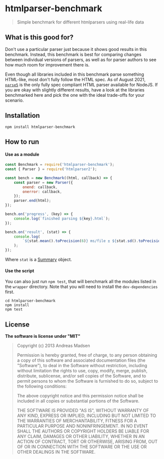 # htmlparser-benchmark

> Simple benchmark for different htmlparsers using real-life data

## What is this good for?

Don't use a particular parser just because it shows good results in this benchmark.
Instead, this benchmark is best for comparing changes between individual versions of parsers,
as well as for parser authors to see how much room for improvement there is.

Even though all libraries included in this benchmark parse something HTML-like, most don't fully follow
the HTML spec. As of August 2021, [`parse5`](https://www.npmjs.com/package/parse5) is the only
fully spec compliant HTML parser available for NodeJS. If you are okay with slightly different results,
have a look at the libraries benchmarked here and pick the one with the ideal trade-offs for your scenario.

## Installation

```shell
npm install htmlparser-benchmark
```

## How to run

#### Use as a module

```javascript
const Benchmark = require('htmlparser-benchmark');
const { Parser } = require('htmlparser2');

const bench = new Benchmark((html, callback) => {
	const parser = new Parser({
		onend: callback,
		onerror: callback,
	});
	parser.end(html);
});

bench.on('progress', (key) => {
	console.log(`finished parsing ${key}.html`);
});

bench.on('result', (stat) => {
	console.log(
		`${stat.mean().toPrecision(6)} ms/file ± ${stat.sd().toPrecision(6)}`,
	);
});
```

Where `stat` is a [Summary](https://github.com/AndreasMadsen/summary) object.

#### Use the script

You can also just run `npm test`, that will benchmark all the modules listed
in the `wrapper` directory. Note that you will need to install the `dev-dependencies`
first.

```shell
cd htmlparser-benchmark
npm install
npm test
```

## License

**The software is license under "MIT"**

> Copyright (c) 2013 Andreas Madsen
>
> Permission is hereby granted, free of charge, to any person obtaining a copy
> of this software and associated documentation files (the "Software"), to deal
> in the Software without restriction, including without limitation the rights
> to use, copy, modify, merge, publish, distribute, sublicense, and/or sell
> copies of the Software, and to permit persons to whom the Software is
> furnished to do so, subject to the following conditions:
>
> The above copyright notice and this permission notice shall be included in
> all copies or substantial portions of the Software.
>
> THE SOFTWARE IS PROVIDED "AS IS", WITHOUT WARRANTY OF ANY KIND, EXPRESS OR
> IMPLIED, INCLUDING BUT NOT LIMITED TO THE WARRANTIES OF MERCHANTABILITY,
> FITNESS FOR A PARTICULAR PURPOSE AND NONINFRINGEMENT. IN NO EVENT SHALL THE
> AUTHORS OR COPYRIGHT HOLDERS BE LIABLE FOR ANY CLAIM, DAMAGES OR OTHER
> LIABILITY, WHETHER IN AN ACTION OF CONTRACT, TORT OR OTHERWISE, ARISING FROM,
> OUT OF OR IN CONNECTION WITH THE SOFTWARE OR THE USE OR OTHER DEALINGS IN
> THE SOFTWARE.
